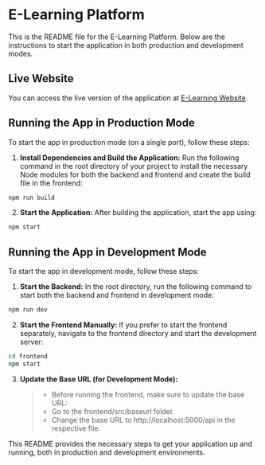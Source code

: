 # E-Learning Platform
This is the README file for the E-Learning Platform. Below are the instructions to start the application in both production and development modes.

## Live Website
You can access the live version of the application at [E-Learning Website](https://e-learning-website-7tsw.onrender.com).

## Running the App in Production Mode
To start the app in production mode (on a single port), follow these steps:

1. **Install Dependencies and Build the Application:**
Run the following command in the root directory of your project to install the necessary Node modules for both the backend and frontend and create the build file in the frontend:
```bash
npm run build
```
2. **Start the Application:**
After building the application, start the app using:
```bash
npm start
```

## Running the App in Development Mode

To start the app in development mode, follow these steps:
1. **Start the Backend:**
In the root directory, run the following command to start both the backend and frontend in development mode:
```bash
npm run dev
```
2. **Start the Frontend Manually:**
If you prefer to start the frontend separately, navigate to the frontend directory and start the development server:
```bash
cd frontend
npm start
```
3. **Update the Base URL (for Development Mode):**
    >- Before running the frontend, make sure to update the base URL:  
    >- Go to the frontend/src/baseurl folder.
    >- Change the base URL to http://localhost:5000/api in the respective file.

This README provides the necessary steps to get your application up and running, both in production and development environments.